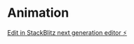 # Animation

[Edit in StackBlitz next generation editor ⚡️](https://stackblitz.com/~/github.com/amaliebernes/Animation)